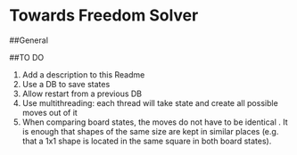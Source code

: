 # Towards Freedom Solver
##General

##TO DO
1. Add a description to this Readme
1. Use a DB to save states
1. Allow restart from a previous DB
1. Use multithreading: each thread will take  state and create all possible moves out of it
1. When comparing board states, the moves do not have to be identical . It is enough that shapes of the same size are kept in similar places (e.g. that a 1x1 shape is located in the same  square in both
board states).
